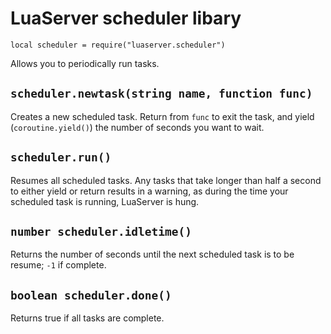 # LuaServer scheduler libary

`local scheduler = require("luaserver.scheduler")`

Allows you to periodically run tasks.

## `scheduler.newtask(string name, function func)`

Creates a new scheduled task.  Return from `func` to exit the task, and yield (`coroutine.yield()`) the number of seconds you want to wait.

## `scheduler.run()`

Resumes all scheduled tasks.  Any tasks that take longer than half a second to either yield or return results in a warning, as during the time your scheduled task is running, LuaServer is hung.

## `number scheduler.idletime()`

Returns the number of seconds until the next scheduled task is to be resume; `-1` if complete.

## `boolean scheduler.done()`

Returns true if all tasks are complete.
